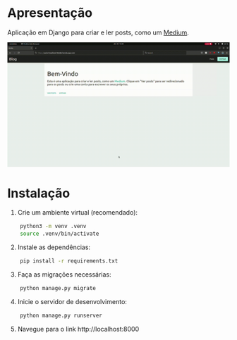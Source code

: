 # Apresentação

Aplicação em Django para criar e ler posts, como um [Medium](https://medium.com/).

![Gif da demonstração](./django_blog.gif)

# Instalação

1. Crie um ambiente virtual (recomendado):

```sh
	python3 -m venv .venv
	source .venv/bin/activate
```

2. Instale as dependências:

```sh
	pip install -r requirements.txt
```

3. Faça as migrações necessárias:

```sh
	python manage.py migrate
```

4. Inicie o servidor de desenvolvimento:

```sh
	python manage.py runserver
```

5. Navegue para o link http://localhost:8000
